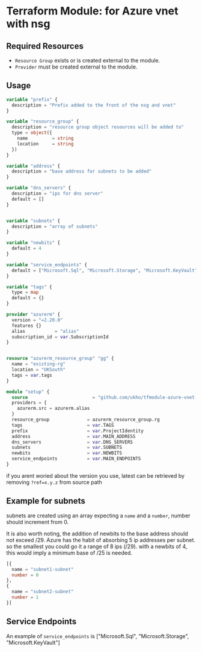 # Terraform Module: for Azure vnet with nsg

## Required Resources

- `Resource Group` exists or is created external to the module.
- `Provider` must be created external to the module.

## Usage

```terraform
variable "prefix" { 
  description = "Prefix added to the front of the nsg and vnet" 
}

variable "resource_group" {
  description = "resource group object resources will be added to"
  type = object({
    name         = string
    location     = string
  })
}

variable "address" {  
  description = "base address for subnets to be added"
}

variable "dns_servers" {
  description = "ips for dns server"
  default = []
}


variable "subnets" {    
  description = "array of subnets"
}

variable "newbits" {
  default = 4
}

variable "service_endpoints" {  
  default = ["Microsoft.Sql", "Microsoft.Storage", "Microsoft.KeyVault"]
}

variable "tags" {
  type = map
  default = {}
}

provider "azurerm" {
  version = "=2.20.0"
  features {}
  alias           = "alias"
  subscription_id = var.SubscriptionId
}


resource "azurerm_resource_group" "gg" {
  name = "existing-rg"
  location = "UKSouth"
  tags = var.tags
}

module "setup" {
  source                        = "github.com/ukho/tfmodule-azure-vnet-with-nsg?ref=0.8.1"
  providers = {
    azurerm.src = azurerm.alias
  }
  resource_group              = azurerm_resource_group.rg
  tags                        = var.TAGS
  prefix                      = var.ProjectIdentity
  address                     = var.MAIN_ADDRESS
  dns_servers                 = var.DNS_SERVERS
  subnets                     = var.SUBNETS
  newbits                     = var.NEWBITS
  service_endpoints           = var.MAIN_ENDPOINTS
}
```

if you arent woried about the version you use, latest can be retrieved by removing `?ref=x.y.z` from source path

## Example for subnets

subnets are created using an array expecting a `name` and a `number`, number should increment from 0.

It is also worth noting, the addition of newbits to the base address should not exceed /29. Azure has the habit of absorbing 5 ip addresses per subnet. so the smallest you could go it a range of 8 ips (/29). with a newbits of 4, this would imply a minimum base of /25 is needed.

```terraform
[{
  name = "subnet1-subnet"
  number = 0
},
{
  name = "subnet2-subnet"
  number = 1
}]
```

## Service Endpoints

An example of `service_endpoints` is ["Microsoft.Sql", "Microsoft.Storage", "Microsoft.KeyVault"]
